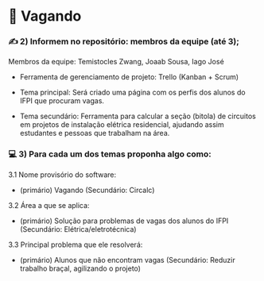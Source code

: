 # 📑 Vagando

<!-- ### 1) Criem um repositório; -->

### ✍️ 2) Informem no repositório: membros da equipe (até 3);
Membros da equipe: Temistocles Zwang, Joaab Sousa, Iago José 

* Ferramenta de gerenciamento de projeto: Trello (Kanban + Scrum)

* Tema principal: Será criado uma página com os perfis dos alunos do IFPI que procuram vagas.

* Tema secundário: Ferramenta para calcular a seção (bitola) de circuitos em projetos de instalação elétrica residencial, ajudando assim estudantes e pessoas que trabalham na área.

### 💻 3) Para cada um dos temas proponha algo como:
   3.1 Nome provisório do software: 
   
   * (primário) Vagando (Secundário: Circalc)
   
   3.2 Área a que se aplica: 
   
   * (primário) Solução para problemas de vagas dos alunos do IFPI (Secundário: Elétrica/eletrotécnica)
   
   3.3 Principal problema que ele resolverá: 
   
   * (primário) Alunos que não encontram vagas (Secundário: Reduzir trabalho braçal, agilizando o projeto)
   
<!-- ### 4) Um membro da equipe deve responder a atividade com o link do repositório; -->

<!-- ### 5) Apenas os membros da equipe que apresentarem a atividade pontuarão. -->
